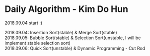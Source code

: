 # Daily Algorithm - Kim Do Hun
2018.09.04 start :)

2018.09.04: Insertion Sort(stable) & Merge Sort(stable) <br>
2018.09.05: Bubble Sort(stable) & Selection Sort(unstable, I will be implement stable selection sort) <br>
2018.09.06: Quick Sort(unstable) & Dynamic Programming - Cut Rod <br>
